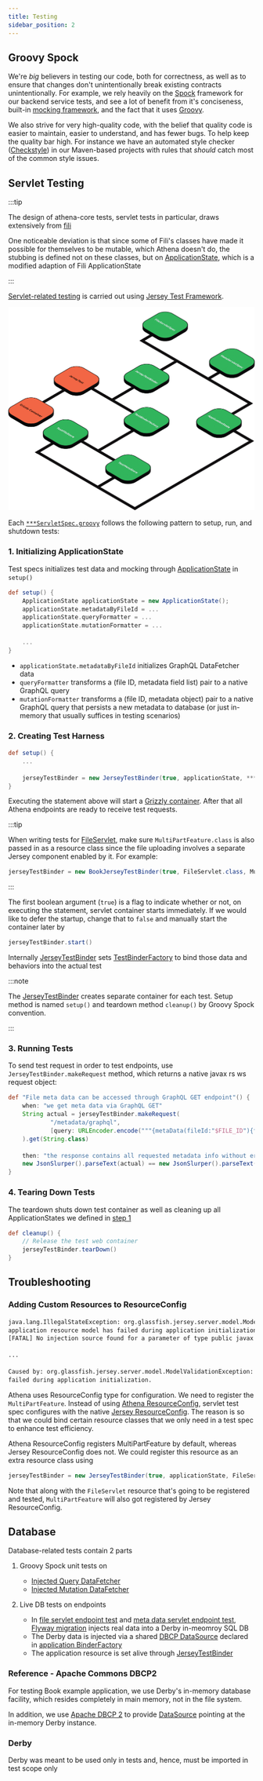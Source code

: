 ```yaml
---
title: Testing
sidebar_position: 2
---
```


[//]: # (Copyright 2024 Paion Data)

[//]: # (Licensed under the Apache License, Version 2.0 &#40;the "License"&#41;;)
[//]: # (you may not use this file except in compliance with the License.)
[//]: # (You may obtain a copy of the License at)

[//]: # (    http://www.apache.org/licenses/LICENSE-2.0)

[//]: # (Unless required by applicable law or agreed to in writing, software)
[//]: # (distributed under the License is distributed on an "AS IS" BASIS,)
[//]: # (WITHOUT WARRANTIES OR CONDITIONS OF ANY KIND, either express or implied.)
[//]: # (See the License for the specific language governing permissions and)
[//]: # (limitations under the License.)

Groovy Spock
------------

We're _big_ believers in testing our code, both for correctness, as well as to ensure that changes don't unintentionally
break existing contracts unintentionally. For example, we rely heavily on the [Spock]
framework for our backend service tests, and see a lot of benefit from it's conciseness, built-in
[mocking framework], and the fact that it uses [Groovy].

We also strive for very high-quality code, with the belief that quality code is easier to maintain, easier to
understand, and has fewer bugs. To help keep the quality bar high. For instance we have an automated style checker
([Checkstyle]) in our Maven-based projects with rules that _should_ catch most of the common style issues.

Servlet Testing
---------------

:::tip

The design of athena-core tests, servlet tests in particular, draws extensively from
[fili](https://github.com/yahoo/fili/blob/master/fili-core/src/test/java/com/yahoo/bard/webservice/application/JerseyTestBinder.java)

One noticeable deviation is that since some of Fili's classes have made it possible for themselves to be mutable,
which Athena doesn't do, the stubbing is defined not on these classes, but on
[ApplicationState](../../../athena-core/src/test/java/io/github/paiondata/athena/application/ApplicationState.java), which
is a modified adaption of Fili ApplicationState

:::

[Servlet-related testing](https://github.com/paiondata/athena/tree/master/athena-core/src/main/java/io/github/paiondata/athena/web/endpoints)
is carried out using
[Jersey Test Framework](https://eclipse-ee4j.github.io/jersey.github.io/documentation/latest/test-framework.html).

![Error loading class-diagram.png](img/class-diagram.png)

Each
[`***ServletSpec.groovy`](https://github.com/paiondata/athena/tree/master/athena-core/src/test/groovy/io/github/paiondata/athena/web/endpoints)
follows the following pattern to setup, run, and shutdown tests:

### 1. Initializing ApplicationState

Test specs initializes test data and mocking through
[ApplicationState](../../../athena-core/src/test/java/io/github/paiondata/athena/application/ApplicationState.java) in
`setup()`

```groovy
def setup() {
    ApplicationState applicationState = new ApplicationState();
    applicationState.metadataByFileId = ...
    applicationState.queryFormatter = ...
    applicationState.mutationFormatter = ...

    ...
}
```

- `applicationState.metadataByFileId` initializes GraphQL DataFetcher data
- `queryFormatter` transforms a (file ID, metadata field list) pair to a native GraphQL query
- `mutationFormatter` transforms a (file ID, metadata object) pair to a native GraphQL query that persists a new
  metadata to database (or just in-memory that usually suffices in testing scenarios)

### 2. Creating Test Harness

```groovy
def setup() {
    ...

    jerseyTestBinder = new JerseyTestBinder(true, applicationState, ***Servlet.class)
}
```

Executing the statement above will start a [Grizzly container](https://javaee.github.io/grizzly/). After that all Athena
endpoints are ready to receive test requests.

:::tip

When writing tests for
[FileServlet](../../../athena-core/src/main/java/io/github/paiondata/athena/web/endpoints/FileServlet.java), make sure
`MultiPartFeature.class` is also passed in as a resource class since the file uploading involves a separate Jersey
component enabled by it. For example:

```java
jerseyTestBinder = new BookJerseyTestBinder(true, FileServlet.class, MultiPartFeature.class)
```

:::

The first boolean argument (`true`) is a flag to indicate whether or not, on executing the statement, servlet container
starts immediately. If we would like to defer the startup, change that to `false` and manually start the container later
by

```groovy
jerseyTestBinder.start()
```

Internally
[JerseyTestBinder](../../../athena-core/src/test/java/io/github/paiondata/athena/application/JerseyTestBinder.java) sets
[TestBinderFactory](../../../athena-core/src/test/java/io/github/paiondata/athena/application/TestBinderFactory.java) to
bind those data and behaviors into the actual test

:::note

The [JerseyTestBinder](../../../athena-core/src/test/java/io/github/paiondata/athena/application/JerseyTestBinder.java)
creates separate container for each test. Setup method is named `setup()` and teardown method `cleanup()` by Groovy
Spock convention.

:::

### 3. Running Tests

To send test request in order to test endpoints, use `JerseyTestBinder.makeRequest` method, which returns a native
javax rs ws request object:

```groovy
def "File meta data can be accessed through GraphQL GET endpoint"() {
    when: "we get meta data via GraphQL GET"
    String actual = jerseyTestBinder.makeRequest(
            "/metadata/graphql",
            [query: URLEncoder.encode("""{metaData(fileId:"$FILE_ID"){fileName\nfileType}}""", "UTF-8")]
    ).get(String.class)

    then: "the response contains all requested metadata info without error"
    new JsonSlurper().parseText(actual) == new JsonSlurper().parseText(expectedMultiFieldMetadataResponse())
}
```

### 4. Tearing Down Tests

The teardown shuts down test container as well as cleaning up all ApplicationStates we defined in
[step 1](#1-initializing-applicationstate)

```groovy
def cleanup() {
    // Release the test web container
    jerseyTestBinder.tearDown()
}
```

Troubleshooting
---------------

### Adding Custom Resources to ResourceConfig

```bash
java.lang.IllegalStateException: org.glassfish.jersey.server.model.ModelValidationException: Validation of the
application resource model has failed during application initialization.
[FATAL] No injection source found for a parameter of type public javax.ws.rs.core.Response

...

Caused by: org.glassfish.jersey.server.model.ModelValidationException: Validation of the application resource model has
failed during application initialization.
```

Athena uses ResourceConfig type for configuration. We need to register the `MultiPartFeature`. Instead of using
[Athena ResourceConfig](../../../athena-core/src/main/java/io/github/paiondata/athena/application/ResourceConfig.java),
servlet test spec configures with the native
[Jersey ResourceConfig](https://github.com/eclipse-ee4j/jersey/blob/master/core-server/src/main/java/org/glassfish/jersey/server/ResourceConfig.java).
The reason is so that we could bind certain resource classes that we only need in a test spec to enhance test
efficiency.

Athena ResourceConfig registers MultiPartFeature by default, whereas Jersey ResourceConfig does not. We could register
this resource as an extra resource class using

```groovy
jerseyTestBinder = new JerseyTestBinder(true, applicationState, FileServlet.class, MultiPartFeature.class)
```

Note that along with the `FileServlet` resource that's going to be registered and tested, `MultiPartFeature` will also
got registered by Jersey ResourceConfig.

Database
--------

Database-related tests contain 2 parts

1. Groovy Spock unit tests on

   - [Injected Query DataFetcher](../../../athena-examples/athena-example-books/src/test/groovy/io/github/paiondata/athena/example/books/application/SQLQueryDataFetcherSpec.groovy)
   - [Injected Mutation DataFetcher](../../../athena-examples/athena-example-books/src/test/groovy/io/github/paiondata/athena/example/books/application/SQLMutationDataFetcherSpec.groovy)

2. Live DB tests on endpoints

   - In [file servlet endpoint test](../../../athena-examples/athena-example-books/src/test/groovy/io/github/paiondata/athena/example/books/web/endpoints/FileServletSpec.groovy)
     and
     [meta data servlet endpoint test](../../../athena-examples/athena-example-books/src/test/groovy/io/github/paiondata/athena/example/books/web/endpoints/MetaServletSpec.groovy),
     [Flyway migration](../../../athena-examples/athena-example-books/src/test/groovy/io/github/paiondata/athena/example/books/application/SQLDBResourceManager.groovy)
     injects real data into a Derby in-meomroy SQL DB
   - The Derby data is injected via a shared [DBCP DataSource](#reference---apache-commons-dbcp2) declared in
     [application BinderFactory](../../../athena-examples/athena-example-books/src/main/java/io/github/paiondata/athena/example/books/application/BooksBinderFactory.java)
   - The application resource is set alive through
      [JerseyTestBinder](../../../athena-examples/athena-example-books/src/test/java/io/github/paiondata/athena/example/books/application/BookJerseyTestBinder.java)

### Reference - Apache Commons DBCP2

For testing Book example application, we use Derby's in-memory database facility, which resides completely in main
memory, not in the file system.

In addition, we use [Apache DBCP 2](https://commons.apache.org/proper/commons-dbcp/) to provide
[DataSource](https://gitbox.apache.org/repos/asf?p=commons-dbcp.git;a=blob_plain;f=doc/BasicDataSourceExample.java;hb=HEAD)
pointing at the in-memory Derby instance.

### Derby

Derby was meant to be used only in tests and, hence, must be imported in test scope only

[Checkstyle]: http://checkstyle.sourceforge.net/

[Groovy]: http://www.groovy-lang.org/

[mocking framework]: http://spockframework.org/spock/docs/1.1-rc-2/interaction_based_testing.html

[Spock]: http://spockframework.org/
